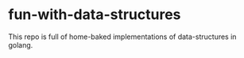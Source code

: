 # fun-with-data-structures

This repo is full of home-baked implementations of data-structures in golang.
